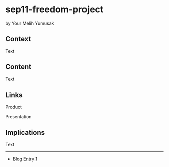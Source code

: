# sep11-freedom-project
by Your Melih Yumusak

## Context
Text

## Content
Text

## Links

Product

Presentation

## Implications
Text

---

* [Blog Entry 1](entries/entry01.md)
